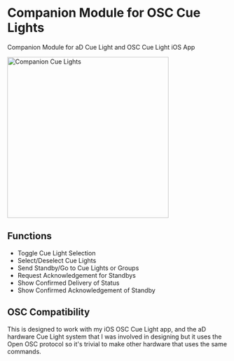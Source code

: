 # Companion Module for OSC Cue Lights

Companion Module for aD Cue Light and OSC Cue Light iOS App

<img width="368" alt="Companion Cue Lights" src="https://github.com/user-attachments/assets/26df4f05-d9fa-43fa-88c4-ddc44d79dce1" />

## Functions

- Toggle Cue Light Selection
- Select/Deselect Cue Lights
- Send Standby/Go to Cue Lights or Groups
- Request Acknowledgement for Standbys
- Show Confirmed Delivery of Status
- Show Confirmed Acknowledgement of Standby

## OSC Compatibility

This is designed to work with my iOS OSC Cue Light app, and the aD hardware Cue Light system that I was involved in designing but it uses the Open OSC protocol so it's trivial to make other hardware that uses the same commands.
